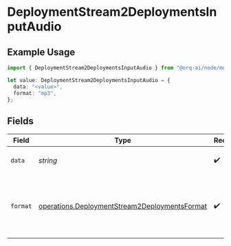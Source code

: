 # DeploymentStream2DeploymentsInputAudio

## Example Usage

```typescript
import { DeploymentStream2DeploymentsInputAudio } from "@orq-ai/node/models/operations";

let value: DeploymentStream2DeploymentsInputAudio = {
  data: "<value>",
  format: "mp3",
};
```

## Fields

| Field                                                                                                          | Type                                                                                                           | Required                                                                                                       | Description                                                                                                    |
| -------------------------------------------------------------------------------------------------------------- | -------------------------------------------------------------------------------------------------------------- | -------------------------------------------------------------------------------------------------------------- | -------------------------------------------------------------------------------------------------------------- |
| `data`                                                                                                         | *string*                                                                                                       | :heavy_check_mark:                                                                                             | Base64 encoded audio data.                                                                                     |
| `format`                                                                                                       | [operations.DeploymentStream2DeploymentsFormat](../../models/operations/deploymentstream2deploymentsformat.md) | :heavy_check_mark:                                                                                             | The format of the encoded audio data. Currently supports `wav` and `mp3`.                                      |
